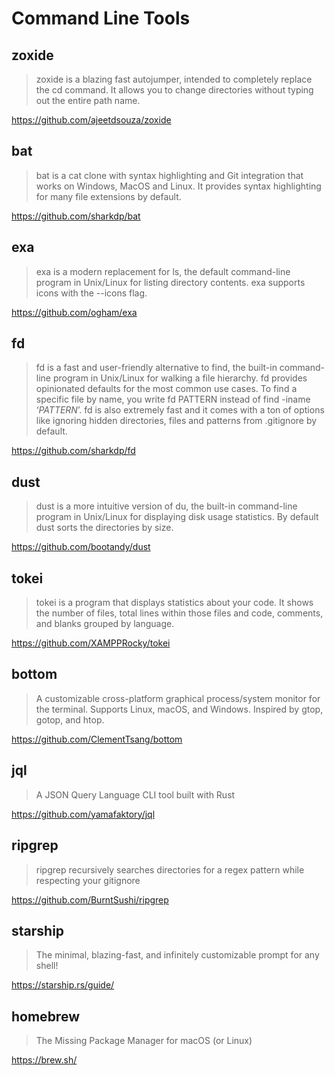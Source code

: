 # Command Line Tools

## zoxide
> zoxide is a blazing fast autojumper, intended to completely replace the cd command. It allows you to change directories without typing out the entire path name.

https://github.com/ajeetdsouza/zoxide


## bat
> bat is a cat clone with syntax highlighting and Git integration that works on Windows, MacOS and Linux. It provides syntax highlighting for many file extensions by default.

https://github.com/sharkdp/bat


## exa
> exa is a modern replacement for ls, the default command-line program in Unix/Linux for listing directory contents. exa supports icons with the --icons flag.

https://github.com/ogham/exa


## fd
> fd is a fast and user-friendly alternative to find, the built-in command-line program in Unix/Linux for walking a file hierarchy. fd provides opinionated defaults for the most common use cases. To find a specific file by name, you write fd PATTERN instead of find -iname ‘*PATTERN*’. fd is also extremely fast and it comes with a ton of options like ignoring hidden directories, files and patterns from .gitignore by default.

https://github.com/sharkdp/fd


## dust
> dust is a more intuitive version of du, the built-in command-line program in Unix/Linux for displaying disk usage statistics. By default dust sorts the directories by size. 

https://github.com/bootandy/dust


## tokei
> tokei is a program that displays statistics about your code. It shows the number of files, total lines within those files and code, comments, and blanks grouped by language.

https://github.com/XAMPPRocky/tokei


## bottom
> A customizable cross-platform graphical process/system monitor for the terminal.
>Supports Linux, macOS, and Windows. Inspired by gtop, gotop, and htop.

https://github.com/ClementTsang/bottom


## jql
> A JSON Query Language CLI tool built with Rust

https://github.com/yamafaktory/jql


## ripgrep
> ripgrep recursively searches directories for a regex pattern while respecting your gitignore

https://github.com/BurntSushi/ripgrep


## starship
> The minimal, blazing-fast, and infinitely customizable prompt for any shell!

https://starship.rs/guide/


## homebrew
> The Missing Package Manager for macOS (or Linux)

https://brew.sh/

